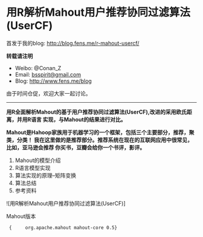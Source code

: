 用R解析Mahout用户推荐协同过滤算法(UserCF)
==================

首发于我的blog:  http://blog.fens.me/r-mahout-usercf/

**转载请注明**
+ Weibo: @Conan_Z
+ Email: bsspirit@gmail.com
+ Blog: http://www.fens.me/blog

由于时间仓促，欢迎大家一起讨论。
****************

**用R全面解析Mahout的基于用户推荐协同过滤算法(UserCF),改进的采用欧氏距离，并用R语言
实现，与Mahout的结果进行对比。**

**Mahout是Hahoop家族用于机器学习的一个框架，包括三个主要部分，推荐，聚类，分类！
我在这里做的是推荐部分。推荐系统在现在的互联网应用中很常见，比如，亚马逊会推荐
你买书，豆瓣会给你一个书评，影评。**

1. Mahout的模型介绍
2. R语言模型实现
3. 算法实现的原理–矩阵变换
4. 算法总结
5. 参考资料

![用R解析Mahout用户推荐协同过滤算法(UserCF)] 

Mahout版本

 
 ``  {     org.apache.mahout
        mahout-core
        0.5}
``       





